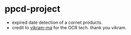 # ppcd-project
- expired date detection of a cornet products.
- credit to [vikram-ma](https://github.com/vikram-ma) for the OCR tech. thank you vikram.
